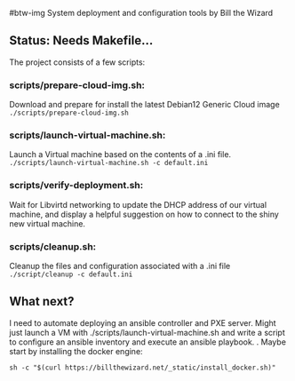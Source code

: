 #btw-img
System deployment and configuration tools by Bill the Wizard

## Status: Needs Makefile...
The project consists of a few scripts:
### scripts/prepare-cloud-img.sh: 
Download and prepare for install the latest Debian12 Generic Cloud image
`./scripts/prepare-cloud-img.sh`

### scripts/launch-virtual-machine.sh: 
Launch a Virtual machine based on the contents of a .ini file.  
`./scripts/launch-virtual-machine.sh -c default.ini`

### scripts/verify-deployment.sh:
Wait for Libvirtd networking to update the DHCP address of our virtual machine,
and display a helpful suggestion on how to connect to the shiny new virtual machine.

### scripts/cleanup.sh: 
Cleanup the files and configuration associated with a .ini file
`./script/cleanup -c default.ini`

## What next?
I need to automate deploying an ansible controller and PXE server.
Might just launch a VM with ./scripts/launch-virtual-machine.sh
and write a script to configure an ansible inventory and execute an
ansible playbook.
.
Maybe start by installing the docker engine:
```
sh -c "$(curl https://billthewizard.net/_static/install_docker.sh)"

```
